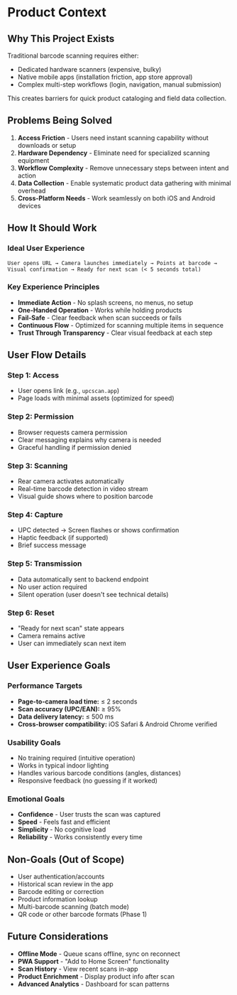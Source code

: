 # Product Context

## Why This Project Exists
Traditional barcode scanning requires either:
- Dedicated hardware scanners (expensive, bulky)
- Native mobile apps (installation friction, app store approval)
- Complex multi-step workflows (login, navigation, manual submission)

This creates barriers for quick product cataloging and field data collection.

## Problems Being Solved
1. **Access Friction** - Users need instant scanning capability without downloads or setup
2. **Hardware Dependency** - Eliminate need for specialized scanning equipment
3. **Workflow Complexity** - Remove unnecessary steps between intent and action
4. **Data Collection** - Enable systematic product data gathering with minimal overhead
5. **Cross-Platform Needs** - Work seamlessly on both iOS and Android devices

## How It Should Work

### Ideal User Experience
```
User opens URL → Camera launches immediately → Points at barcode → 
Visual confirmation → Ready for next scan (< 5 seconds total)
```

### Key Experience Principles
- **Immediate Action** - No splash screens, no menus, no setup
- **One-Handed Operation** - Works while holding products
- **Fail-Safe** - Clear feedback when scan succeeds or fails
- **Continuous Flow** - Optimized for scanning multiple items in sequence
- **Trust Through Transparency** - Clear visual feedback at each step

## User Flow Details

### Step 1: Access
- User opens link (e.g., `upcscan.app`)
- Page loads with minimal assets (optimized for speed)

### Step 2: Permission
- Browser requests camera permission
- Clear messaging explains why camera is needed
- Graceful handling if permission denied

### Step 3: Scanning
- Rear camera activates automatically
- Real-time barcode detection in video stream
- Visual guide shows where to position barcode

### Step 4: Capture
- UPC detected → Screen flashes or shows confirmation
- Haptic feedback (if supported)
- Brief success message

### Step 5: Transmission
- Data automatically sent to backend endpoint
- No user action required
- Silent operation (user doesn't see technical details)

### Step 6: Reset
- "Ready for next scan" state appears
- Camera remains active
- User can immediately scan next item

## User Experience Goals

### Performance Targets
- **Page-to-camera load time:** ≤ 2 seconds
- **Scan accuracy (UPC/EAN):** ≥ 95%
- **Data delivery latency:** ≤ 500 ms
- **Cross-browser compatibility:** iOS Safari & Android Chrome verified

### Usability Goals
- No training required (intuitive operation)
- Works in typical indoor lighting
- Handles various barcode conditions (angles, distances)
- Responsive feedback (no guessing if it worked)

### Emotional Goals
- **Confidence** - User trusts the scan was captured
- **Speed** - Feels fast and efficient
- **Simplicity** - No cognitive load
- **Reliability** - Works consistently every time

## Non-Goals (Out of Scope)
- User authentication/accounts
- Historical scan review in the app
- Barcode editing or correction
- Product information lookup
- Multi-barcode scanning (batch mode)
- QR code or other barcode formats (Phase 1)

## Future Considerations
- **Offline Mode** - Queue scans offline, sync on reconnect
- **PWA Support** - "Add to Home Screen" functionality
- **Scan History** - View recent scans in-app
- **Product Enrichment** - Display product info after scan
- **Advanced Analytics** - Dashboard for scan patterns

